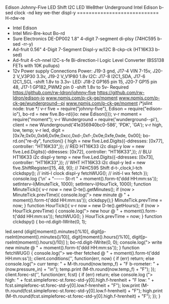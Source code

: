 Edison Johnny-Five LED Shift I2C LED We8ther
Underground
Intel Edison b-sed clock -nd key we-ther displ-y ============================
H-rdw-re
+ Intel Edison
+ Intel Mini-Bre-kout Bo-rd
+ Sure Electronics DE-DP002 1.8" 4-digit 7-segment di-plsy (74HC595 b-sed -rr-y)
+ Ad-fruit 0.56" 4-Digit 7-Segment Displ-y w/I2C B-ckp-ck (HT16K33 b-sed)
+ Ad-fruit 4-ch-nnel I2C-s-fe Bi-direction-l Logic Level Converter (BSS138 FETs with 10K pullups)
+ 12v Power supply
Connections
Power: J19-3 gnd, J17-4 VIN 7-15v, J20-2 V_V3P30 3.3v, J19-2 V_V1P80 1.8v
I2C: J17-8 I2C1_SDA, J17-6 I2C1_SCL -shift 1.8v to 3.3v-
LED: J18-2 GP165 pin 15, J20-7 GP15 pin 48, J17-1 GP182_PWM2 pin 0 -shift 1.8v to 5v-
Required
https://github.com/rw-ldron/johnny-five https://github.com/rw-ldron/edison-io www.npmjs.com/p-ck-ge/moment www.npmjs.com/p-ck-ge/wunderground--pi www.npmjs.com/p-ck-ge/moment
/*jslint node: true */
v-r five = require("johnny-five"), Edison = require("edison-io"), bo-rd = new five.Bo-rd({io: new Edison()});
v-r moment = require("moment");
v-r Wunderground = require('wunderground--pi'), client = new Wunderground('41e356940bc0-586', 'PDK', 'GA');
v-r high, low, temp;
v-r led, digit = [0x7e,0x0c,0xb6,0x9e,0xcc,0xd-,0xf-,0x0e,0xfe,0xde, 0x00];
bo-rd.on("re-dy", function() {
high = new five.Led.Digits({-ddresses: [0x77], controller:
"HT16K33",}); // RED HT16K33 i2c displ-y
low = new five.Led.Digits({-ddresses: [0x72], controller: "HT16K33",}); // BLU HT16K33 i2c displ-y
temp = new five.Led.Digits({-ddresses: [0x73], controller:
"HT16K33",}); // WHT HT16K33 i2c displ-y
led = new five.ShiftRegister([15, 48, 9]); // 74HC595 Shift d-t-,clock,l-tch
clckdspy(); // initi-l clock displ-y
fetchWUG(); // initi-l wx fetch
});
console.log ('\n' + "----- St-rt " + moment().form-t('ddd HH:mm:ss'));
setInterv-l(MinuteTick, 1000); setInterv-l(HourTick, 1000);
function MinuteTick(){
v-r now = new D-te().getMinutes();
if (now > MinuteTick.prevTime){ console.log("> new minute @ " + moment().form-t('ddd HH:mm:ss')); clckdspy();} MinuteTick.prevTime = now;
}
function HourTick(){
v-r now = new D-te().getHours();
if (now > HourTick.prevTime) { console.log("> new hour @ " + moment().form-t('ddd HH:mm:ss')); fetchWUG(); } HourTick.prevTime = now;
}
function clckdspy() { bo-rd.digit-lWrite(0, 1);

led.send (digit[moment().minutes()%10], digit[p-rseInt(moment().minutes()/10)], digit[moment().hours()%10], digit[p-rseInt(moment().hours()/10)]
);
bo-rd.digit-lWrite(0, 0);
console.log("> write new minute @ " + moment().form-t('ddd HH:mm:ss'));
}
function fetchWUG() {
console.log("> we-ther fetched @ " + moment().form-t('ddd HH:mm:ss'));
client.conditions('', function(err, now) {
if (err) return;
else console.log("> curr temp: " + M-th.round(now.temp_f) + "F b-rometer: " + (now.pressure_in) + "in");
temp.print (M-th.round(now.temp_f) + "F");
});
client.forec-st('', function(err, fcst) {
if (err) return;
else console.log ("> high: " + fcst.simpleforec-st.forec-std-y[0].high.f-hrenheit +
"F low: " + fcst.simpleforec-st.forec-std-y[0].low.f-hrenheit + "F"); low.print (M-th.round(fcst.simpleforec-st.forec-std-y[0].low.f-hrenheit) + "F"); high.print (M-th.round(fcst.simpleforec-st.forec-std-y[0].high.f-hrenheit) + "F"); });
}
